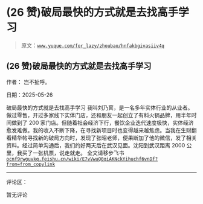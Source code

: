 # (26 赞)破局最快的方式就是去找高手学习

> 原文：[`www.yuque.com/for_lazy/zhoubao/hnfakbgivasiiv4q`](https://www.yuque.com/for_lazy/zhoubao/hnfakbgivasiiv4q)

## (26 赞)破局最快的方式就是去找高手学习

作者： 岂不扯呼。

日期：2025-05-26

破局最快的方式就是去找高手学习 我叫刘乃萁，是一名多年实体行业的从业者。
做过零售，开过多家线下实体门店，还和朋友一起创立了有料火锅品牌，用半年时间做到了 200
家门店。但随着社会经济下行，餐饮企业迭代速度极快，实体经济愈发难做。我的收入不断下降，在寻找新项目时也变得越来越焦虑。当我在生财翻看精华帖寻找新的破局方向时，发现了张昭老师，便果断加了他的微信，发了相关资料。经过简单沟通后，我们约好两天后在武汉见面。沈阳到武汉距离
2000 公里，我买了一张机票，说走就走。​ 全文请移步飞书 [`ocnf9rwguvkq.feishu.cn/wiki/E7vVwuQ0qiAKNckYihuchf6vnDf?from=from_copylink`](https://ocnf9rwguvkq.feishu.cn/wiki/E7vVwuQ0qiAKNckYihuchf6vnDf?from=from_copylink)

* * *

评论区：

暂无评论